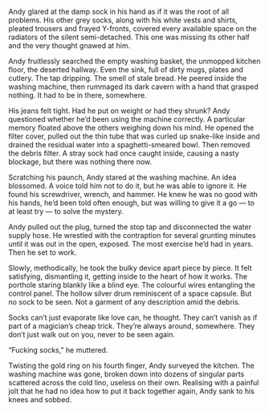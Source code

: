 Andy glared at the damp sock in his hand as if it was the root of all problems. His other grey socks, along with his white vests and shirts, pleated trousers and frayed Y-fronts, covered every available space on the radiators of the silent semi-detached. This one was missing its other half and the very thought gnawed at him.

Andy fruitlessly searched the empty washing basket, the unmopped kitchen floor, the deserted hallway. Even the sink, full of dirty mugs, plates and cutlery. The tap dripping. The smell of stale bread. He peered inside the washing machine, then rummaged its dark cavern with a hand that grasped nothing. It had to be in there, somewhere.

His jeans felt tight. Had he put on weight or had they shrunk? Andy questioned whether he’d been using the machine correctly. A particular memory floated above the others weighing down his mind. He opened the filter cover, pulled out the thin tube that was curled up snake-like inside and drained the residual water into a spaghetti-smeared bowl. Then removed the debris filter. A stray sock had once caught inside, causing a nasty blockage, but there was nothing there now.

Scratching his paunch, Andy stared at the washing machine. An idea blossomed. A voice told him not to do it, but he was able to ignore it. He found his screwdriver, wrench, and hammer. He knew he was no good with his hands, he’d been told often enough, but was willing to give it a go — to at least try — to solve the mystery.

Andy pulled out the plug, turned the stop tap and disconnected the water supply hose. He wrestled with the contraption for several grunting minutes until it was out in the open, exposed. The most exercise he’d had in years. Then he set to work.

Slowly, methodically, he took the bulky device apart piece by piece. It felt satisfying, dismantling it, getting inside to the heart of how it works. The porthole staring blankly like a blind eye. The colourful wires entangling the control panel. The hollow silver drum reminiscent of a space capsule. But no sock to be seen. Not a garment of any description amid the debris.

Socks can’t just evaporate like love can, he thought. They can’t vanish as if part of a magician’s cheap trick. They’re always around, somewhere. They don’t just walk out on you, never to be seen again.

“Fucking socks,” he muttered.

Twisting the gold ring on his fourth finger, Andy surveyed the kitchen. The washing machine was gone, broken down into dozens of singular parts scattered across the cold lino, useless on their own. Realising with a painful jolt that he had no idea how to put it back together again, Andy sank to his knees and sobbed.